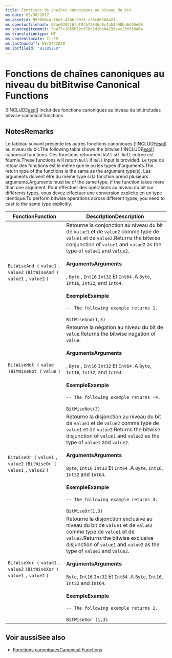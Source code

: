 ```yaml
---
title: Fonctions de chaînes canoniques au niveau du bit
ms.date: 03/30/2017
ms.assetid: 993868ca-16e3-47b6-9915-c29cd63b0a21
ms.openlocfilehash: 67ae0302f6faf0fb7284bc0c4a53a90ba6d55e08
ms.sourcegitcommit: 5b475c1855b32cf78d2d1bbb4295e4c236f39464
ms.translationtype: MT
ms.contentlocale: fr-FR
ms.lasthandoff: 09/24/2020
ms.locfileid: "91185260"
---
```

# <a name="bitwise-canonical-functions"></a><span data-ttu-id="660e8-102">Fonctions de chaînes canoniques au niveau du bit</span><span class="sxs-lookup"><span data-stu-id="660e8-102">Bitwise Canonical Functions</span></span>

[!INCLUDE[esql](../../../../../../includes/esql-md.md)] <span data-ttu-id="660e8-103">inclut des fonctions canoniques au niveau du bit.</span><span class="sxs-lookup"><span data-stu-id="660e8-103">includes bitwise canonical functions.</span></span>  
  
## <a name="remarks"></a><span data-ttu-id="660e8-104">Notes</span><span class="sxs-lookup"><span data-stu-id="660e8-104">Remarks</span></span>  

 <span data-ttu-id="660e8-105">Le tableau suivant présente les autres fonctions canoniques [!INCLUDE[esql](../../../../../../includes/esql-md.md)] au niveau du bit.</span><span class="sxs-lookup"><span data-stu-id="660e8-105">The following table shows the bitwise [!INCLUDE[esql](../../../../../../includes/esql-md.md)] canonical functions.</span></span> <span data-ttu-id="660e8-106">Ces fonctions retournent `Null` si l' `Null` entrée est fournie.</span><span class="sxs-lookup"><span data-stu-id="660e8-106">These functions will return `Null` if `Null` input is provided.</span></span> <span data-ttu-id="660e8-107">Le type de retour des fonctions est le même que le ou les types d'arguments.</span><span class="sxs-lookup"><span data-stu-id="660e8-107">The return type of the functions is the same as the argument type(s).</span></span> <span data-ttu-id="660e8-108">Les arguments doivent être du même type si la fonction prend plusieurs arguments.</span><span class="sxs-lookup"><span data-stu-id="660e8-108">Arguments must be of the same type, if the function takes more than one argument.</span></span> <span data-ttu-id="660e8-109">Pour effectuer des opérations au niveau du bit sur différents types, vous devez effectuer une conversion explicite en un type identique.</span><span class="sxs-lookup"><span data-stu-id="660e8-109">To perform bitwise operations across different types, you need to cast to the same type explicitly.</span></span>  
  
|<span data-ttu-id="660e8-110">Fonction</span><span class="sxs-lookup"><span data-stu-id="660e8-110">Function</span></span>|<span data-ttu-id="660e8-111">Description</span><span class="sxs-lookup"><span data-stu-id="660e8-111">Description</span></span>|  
|--------------|-----------------|  
|<span data-ttu-id="660e8-112">`BitWiseAnd (` `value1` `,`  `value2` `)`</span><span class="sxs-lookup"><span data-stu-id="660e8-112">`BitWiseAnd (` `value1` `,`  `value2` `)`</span></span>|<span data-ttu-id="660e8-113">Retourne la conjonction au niveau du bit de `value1` et de `value2` comme type de `value1` et de `value2`.</span><span class="sxs-lookup"><span data-stu-id="660e8-113">Returns the bitwise conjunction of `value1` and `value2` as the type of `value1` and `value2`.</span></span><br /><br /> <span data-ttu-id="660e8-114">**Arguments**</span><span class="sxs-lookup"><span data-stu-id="660e8-114">**Arguments**</span></span><br /><br /> <span data-ttu-id="660e8-115">, `Byte` , `Int16` `Int32` Et `Int64` .</span><span class="sxs-lookup"><span data-stu-id="660e8-115">A `Byte`, `Int16`, `Int32`, and `Int64`.</span></span><br /><br /> <span data-ttu-id="660e8-116">**Exemple**</span><span class="sxs-lookup"><span data-stu-id="660e8-116">**Example**</span></span><br /><br /> `-- The following example returns 1.`<br /><br /> `BitWiseAnd(1,3)`|  
|<span data-ttu-id="660e8-117">`BitWiseNot (` `value` `)`</span><span class="sxs-lookup"><span data-stu-id="660e8-117">`BitWiseNot (` `value` `)`</span></span>|<span data-ttu-id="660e8-118">Retourne la négation au niveau du bit de `value`.</span><span class="sxs-lookup"><span data-stu-id="660e8-118">Returns the bitwise negation of `value`.</span></span><br /><br /> <span data-ttu-id="660e8-119">**Arguments**</span><span class="sxs-lookup"><span data-stu-id="660e8-119">**Arguments**</span></span><br /><br /> <span data-ttu-id="660e8-120">, `Byte` , `Int16` `Int32` Et `Int64` .</span><span class="sxs-lookup"><span data-stu-id="660e8-120">A `Byte`, `Int16`, `Int32`, and `Int64`.</span></span><br /><br /> <span data-ttu-id="660e8-121">**Exemple**</span><span class="sxs-lookup"><span data-stu-id="660e8-121">**Example**</span></span><br /><br /> `-- The following example returns -4.`<br /><br /> `BitWiseNot(3)`|  
|<span data-ttu-id="660e8-122">`BitWiseOr (` `value1` `,`  `value2` `)`</span><span class="sxs-lookup"><span data-stu-id="660e8-122">`BitWiseOr (` `value1` `,`  `value2` `)`</span></span>|<span data-ttu-id="660e8-123">Retourne la disjonction au niveau du bit de `value1` et de `value2` comme type de `value1` et de `value2`.</span><span class="sxs-lookup"><span data-stu-id="660e8-123">Returns the bitwise disjunction of `value1` and `value2` as the type of `value1` and `value2`.</span></span><br /><br /> <span data-ttu-id="660e8-124">**Arguments**</span><span class="sxs-lookup"><span data-stu-id="660e8-124">**Arguments**</span></span><br /><br /> <span data-ttu-id="660e8-125">`Byte`, `Int16` `Int32` Et `Int64` .</span><span class="sxs-lookup"><span data-stu-id="660e8-125">A `Byte`, `Int16`, `Int32` and `Int64`.</span></span><br /><br /> <span data-ttu-id="660e8-126">**Exemple**</span><span class="sxs-lookup"><span data-stu-id="660e8-126">**Example**</span></span><br /><br /> `-- The following example returns 3.`<br /><br /> `BitWiseOr(1,3)`|  
|<span data-ttu-id="660e8-127">`BitWiseXor (` `value1` `,`  `value2` `)`</span><span class="sxs-lookup"><span data-stu-id="660e8-127">`BitWiseXor (` `value1` `,`  `value2` `)`</span></span>|<span data-ttu-id="660e8-128">Retourne la disjonction exclusive au niveau du bit de `value1` et de `value2` comme type de `value1` et de `value2`.</span><span class="sxs-lookup"><span data-stu-id="660e8-128">Returns the bitwise exclusive disjunction of `value1` and `value2` as the type of `value1` and `value2`.</span></span><br /><br /> <span data-ttu-id="660e8-129">**Arguments**</span><span class="sxs-lookup"><span data-stu-id="660e8-129">**Arguments**</span></span><br /><br /> <span data-ttu-id="660e8-130">`Byte`, `Int16` `Int32` Et `Int64` .</span><span class="sxs-lookup"><span data-stu-id="660e8-130">A `Byte`, `Int16`, `Int32` and `Int64`.</span></span><br /><br /> <span data-ttu-id="660e8-131">**Exemple**</span><span class="sxs-lookup"><span data-stu-id="660e8-131">**Example**</span></span><br /><br /> `-- The following example returns 2.`<br /><br /> `BitWiseXor (1,3)`|  
  
## <a name="see-also"></a><span data-ttu-id="660e8-132">Voir aussi</span><span class="sxs-lookup"><span data-stu-id="660e8-132">See also</span></span>

- [<span data-ttu-id="660e8-133">Fonctions canoniques</span><span class="sxs-lookup"><span data-stu-id="660e8-133">Canonical Functions</span></span>](canonical-functions.md)
